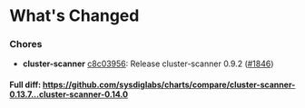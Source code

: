 # What's Changed

### Chores
- **cluster-scanner** [c8c03956](https://github.com/sysdiglabs/charts/commit/c8c03956fe1d1fc5f999f627817acd711944806b): Release cluster-scanner 0.9.2 ([#1846](https://github.com/sysdiglabs/charts/issues/1846))
#### Full diff: https://github.com/sysdiglabs/charts/compare/cluster-scanner-0.13.7...cluster-scanner-0.14.0

